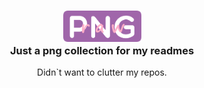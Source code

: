 <h3 align="center">
  <img src="https://github.com/AndrasE/raw-readme/blob/main/raw-readme-img.png?raw=true" width="125px">
  </br>
  Just a png collection for my readmes
</h3>
<p align="center"> 
  Didn`t want to clutter my repos.
</p>
